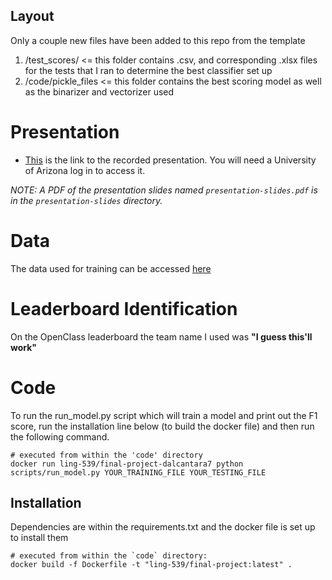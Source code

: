 ## Layout
Only a couple new files have been added to this repo from the template
1. /test_scores/ <= this folder contains .csv, and corresponding .xlsx files for the tests that I ran to determine the best classifier set up
2. /code/pickle_files <= this folder contains the best scoring model as well as the binarizer and vectorizer used


# Presentation

- [This](https://drive.google.com/file/d/16P1NwQbihpMgJ-XuySzc5nOeo1jSfGjL/view?usp=sharing) is the link to the recorded presentation. You will need a University of Arizona log in to access it.

_NOTE: A PDF of the presentation slides named `presentation-slides.pdf` is in the `presentation-slides` directory._

# Data

The data used for training can be accessed [here](https://github.com/ua-ling-439-spring-2020/final-project-dalcantara7/blob/master/code/openclass_prize.train)

# Leaderboard Identification

On the OpenClass leaderboard the team name I used was __"I guess this'll work"__

# Code

To run the run_model.py script which will train a model and print out the F1 score, run the installation line below (to build the docker file) and then run the following command. 

``` 
# executed from within the 'code' directory
docker run ling-539/final-project-dalcantara7 python scripts/run_model.py YOUR_TRAINING_FILE YOUR_TESTING_FILE
``` 

## Installation

Dependencies are within the requirements.txt and the docker file is set up to install them

``` 
# executed from within the `code` directory:
docker build -f Dockerfile -t "ling-539/final-project:latest" .
```
